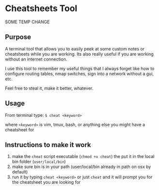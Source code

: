 # Cheatsheets Tool

SOME TEMP CHANGE

## Purpose

A terminal tool that allows you to easily peek at some custom notes or cheatsheets while you are working. Its also really useful if you are working without an internet connection.

I use this tool to remember my useful things that I always forget like how to configure routing tables, nmap switches, sign into a network without a gui, etc. 

Feel free to steal it, make it better, whatever.

## Usage

From terminal type:
`$ cheat <keyword>`

where `<keyword>` is vim, tmux, bash, or anything else you might have a cheatsheet for

## Instructions to make it work

1) make the `cheat` script executable (`chmod +x cheat`) the put it in the local bin folder (`user/local/bin`)
2) make sure bin is in your path (user/local/bin already in path on osx by default)
3) run it by typing `cheat <keyword>` or just `cheat` and it will prompt you for the cheatsheet you are looking for
